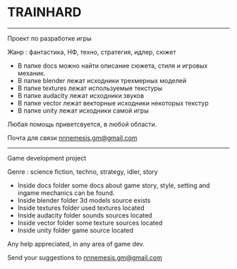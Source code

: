 # TRAINHARD

----------------------------------------------------

Проект по разработке игры

Жанр : фантастика, НФ, техно, стратегия, идлер, сюжет

- В папке docs можно найти описание сюжета, стиля и игровых механик.
- В папке blender лежат исходники трехмерных моделей
- В папке textures лежат используемые текстуры
- В папке audacity лежат исходники звуков
- В папке vector лежат векторные исходники некоторых текстур
- В папке unity лежат исходники самой игры

Любая помощь приветсвуется, в любой области.

Почта для связи nnnemesis.gm@gmail.com

----------------------------------------------------
Game development project

Genre : science fiction, techno, strategy, idler, story

- Inside docs folder some docs about game story, style, setting and ingame mechanics can be found.
- Inside blender folder 3d models source exists
- Inside textures folder used textures located
- Inside audacity folder sounds sources located
- Inside vector folder some texture sources located
- Inside unity folder game source located

Any help appreciated, in any area of game dev.

Send your suggestions to nnnemesis.gm@gmail.com
